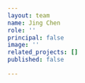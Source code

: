 ```yaml
---
layout: team
name: Jing Chen
role: ''
principal: false
image: ''
related_projects: []
published: false

---
```

